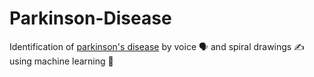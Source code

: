 # Parkinson-Disease
Identification of <a href="https://github.com/hemant467/Parkinson-Disease">parkinson's disease</a> by voice 🗣️ and spiral drawings ✍️ using machine learning 🤖

